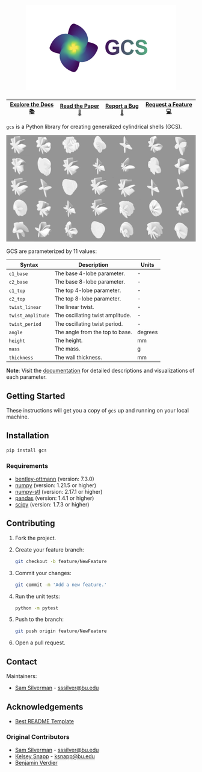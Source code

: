 <h1 align="center">
  <img src="misc/images/logo.jpeg" width="400">
</h1>

| [Explore the Docs 📚](https://github.com/samsilverman/gcs/wiki) | [Read the Paper 📖](https://github.com/samsilverman/gcs/) | [Report a Bug 🐛](https://github.com/samsilverman/gcs/issues) | [Request a Feature 💻](https://github.com/samsilverman/gcs/issues) |
|--------------------|-------------|--------------|-------------------|

`gcs` is a Python library for creating generalized cylindrical shells (GCS).

![GCS examples](misc/images/examples.jpeg)

GCS are parameterized by 11 values:

| Syntax | Description | Units |
| - | - | - |
| `c1_base` | The base $4$-lobe parameter. | - |
| `c2_base` | The base $8$-lobe parameter. | - |
| `c1_top` | The top $4$-lobe parameter. | -
| `c2_top` | The top $8$-lobe parameter. | - |
| `twist_linear` | The linear twist. | - |
| `twist_amplitude` | The oscillating twist amplitude. | - |
| `twist_period` | The oscillating twist period. | - |
| `angle` | The angle from the top to base. | degrees |
| `height` | The height. | mm |
| `mass` | The mass. | g |
| `thickness` | The wall thickness. | mm |

**Note**: Visit the [documentation](https://github.com/samsilverman/gcs/wiki) for detailed descriptions and visualizations of each parameter.

## Getting Started

These instructions will get you a copy of ``gcs`` up and running on your local machine.

## Installation

```bash
pip install gcs
```

### Requirements

* [bentley-ottmann](https://pypi.org/project/bentley-ottmann/) (version: 7.3.0)
* [numpy](https://pypi.org/project/numpy/) (version: 1.21.5 or higher)
* [numpy-stl](https://pypi.org/project/numpy-stl/) (version: 2.17.1 or higher)
* [pandas](https://pypi.org/project/pandas/) (version: 1.4.1 or higher)
* [scipy](https://pypi.org/project/scipy/) (version: 1.7.3 or higher)

## Contributing

1. Fork the project.

2. Create your feature branch:

    ```bash
    git checkout -b feature/NewFeature
    ```

3. Commit your changes:

    ```bash
    git commit -m 'Add a new feature.'
    ```

4. Run the unit tests:

    ```bash
    python -m pytest
    ```

5. Push to the branch:

    ```bash
    git push origin feature/NewFeature
    ```

6. Open a pull request.

## Contact

Maintainers:

* [Sam Silverman](https://github.com/samsilverman/) - [sssilver@bu.edu](mailto:sssilver@bu.edu)

## Acknowledgements

* [Best README Template](https://github.com/othneildrew/Best-README-Template)

### Original Contributors

* [Sam Silverman](https://github.com/samsilverman/) - [sssilver@bu.edu](mailto:sssilver@bu.edu)
* [Kelsey Snapp](https://github.com/KelseyEng/) - [ksnapp@bu.edu](mailto:ksnapp@bu.edu)
* [Benjamin Verdier](https://github.com/BenjaminVerdier)
